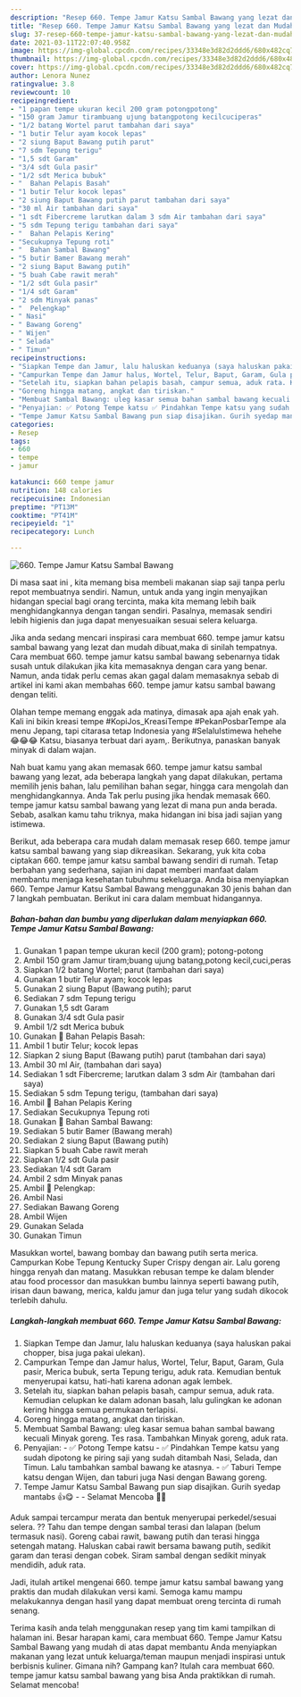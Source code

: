 ```yaml
---
description: "Resep 660. Tempe Jamur Katsu Sambal Bawang yang lezat dan Mudah Dibuat"
title: "Resep 660. Tempe Jamur Katsu Sambal Bawang yang lezat dan Mudah Dibuat"
slug: 37-resep-660-tempe-jamur-katsu-sambal-bawang-yang-lezat-dan-mudah-dibuat
date: 2021-03-11T22:07:40.958Z
image: https://img-global.cpcdn.com/recipes/33348e3d82d2ddd6/680x482cq70/660-tempe-jamur-katsu-sambal-bawang-foto-resep-utama.jpg
thumbnail: https://img-global.cpcdn.com/recipes/33348e3d82d2ddd6/680x482cq70/660-tempe-jamur-katsu-sambal-bawang-foto-resep-utama.jpg
cover: https://img-global.cpcdn.com/recipes/33348e3d82d2ddd6/680x482cq70/660-tempe-jamur-katsu-sambal-bawang-foto-resep-utama.jpg
author: Lenora Nunez
ratingvalue: 3.8
reviewcount: 10
recipeingredient:
- "1 papan tempe ukuran kecil 200 gram potongpotong"
- "150 gram Jamur tirambuang ujung batangpotong kecilcuciperas"
- "1/2 batang Wortel parut tambahan dari saya"
- "1 butir Telur ayam kocok lepas"
- "2 siung Baput Bawang putih parut"
- "7 sdm Tepung terigu"
- "1,5 sdt Garam"
- "3/4 sdt Gula pasir"
- "1/2 sdt Merica bubuk"
- "  Bahan Pelapis Basah"
- "1 butir Telur kocok lepas"
- "2 siung Baput Bawang putih parut tambahan dari saya"
- "30 ml Air tambahan dari saya"
- "1 sdt Fibercreme larutkan dalam 3 sdm Air tambahan dari saya"
- "5 sdm Tepung terigu tambahan dari saya"
- "  Bahan Pelapis Kering"
- "Secukupnya Tepung roti"
- "  Bahan Sambal Bawang"
- "5 butir Bamer Bawang merah"
- "2 siung Baput Bawang putih"
- "5 buah Cabe rawit merah"
- "1/2 sdt Gula pasir"
- "1/4 sdt Garam"
- "2 sdm Minyak panas"
- "  Pelengkap"
- " Nasi"
- " Bawang Goreng"
- " Wijen"
- " Selada"
- " Timun"
recipeinstructions:
- "Siapkan Tempe dan Jamur, lalu haluskan keduanya (saya haluskan pakai chopper, bisa juga pakai ulekan)."
- "Campurkan Tempe dan Jamur halus, Wortel, Telur, Baput, Garam, Gula pasir, Merica bubuk, serta Tepung terigu, aduk rata. Kemudian bentuk menyerupai katsu, hati-hati karena adonan agak lembek."
- "Setelah itu, siapkan bahan pelapis basah, campur semua, aduk rata. Kemudian celupkan ke dalam adonan basah, lalu gulingkan ke adonan kering hingga semua permukaan terlapisi."
- "Goreng hingga matang, angkat dan tiriskan."
- "Membuat Sambal Bawang: uleg kasar semua bahan sambal bawang kecuali Minyak goreng. Tes rasa. Tambahkan Minyak goreng, aduk rata."
- "Penyajian: ✅ Potong Tempe katsu ✅ Pindahkan Tempe katsu yang sudah dipotong ke piring saji yang sudah ditambah Nasi, Selada, dan Timun. Lalu tambahkan sambal bawang ke atasnya. ✅ Taburi Tempe katsu dengan Wijen, dan taburi juga Nasi dengan Bawang goreng."
- "Tempe Jamur Katsu Sambal Bawang pun siap disajikan. Gurih syedap mantabs 👍😋  Selamat Mencoba 🙏😊"
categories:
- Resep
tags:
- 660
- tempe
- jamur

katakunci: 660 tempe jamur 
nutrition: 148 calories
recipecuisine: Indonesian
preptime: "PT13M"
cooktime: "PT41M"
recipeyield: "1"
recipecategory: Lunch

---
```



![660. Tempe Jamur Katsu Sambal Bawang](https://img-global.cpcdn.com/recipes/33348e3d82d2ddd6/680x482cq70/660-tempe-jamur-katsu-sambal-bawang-foto-resep-utama.jpg)

Di masa  saat ini , kita memang bisa membeli makanan siap saji tanpa perlu repot membuatnya sendiri. Namun, untuk anda yang ingin menyajikan hidangan special bagi orang tercinta, maka kita memang lebih baik menghidangkannya dengan tangan sendiri. Pasalnya, memasak sendiri lebih higienis dan juga dapat menyesuaikan sesuai selera keluarga.

Jika anda sedang mencari inspirasi cara membuat 660. tempe jamur katsu sambal bawang yang lezat dan mudah dibuat,maka di sinilah tempatnya. Cara membuat 660. tempe jamur katsu sambal bawang  sebenarnya tidak susah untuk dilakukan jika kita memasaknya dengan cara yang benar. Namun, anda tidak perlu cemas akan gagal dalam memasaknya 
sebab di artikel ini kami akan membahas 660. tempe jamur katsu sambal bawang dengan teliti.  

Olahan tempe memang enggak ada matinya, dimasak apa ajah enak yah. Kali ini bikin kreasi tempe #KopiJos_KreasiTempe #PekanPosbarTempe ala menu Jepang, tapi citarasa tetap Indonesia yang #SelaluIstimewa hehehe 😂😂😂 Katsu, biasanya terbuat dari ayam,. Berikutnya, panaskan banyak minyak di dalam wajan.

Nah buat kamu yang akan memasak 660. tempe jamur katsu sambal bawang yang lezat, ada beberapa langkah yang dapat dilakukan, pertama memilih jenis bahan, lalu pemilihan bahan segar, hingga cara mengolah dan menghidangkannya. Anda Tak perlu pusing jika hendak memasak 660. tempe jamur katsu sambal bawang yang lezat di mana pun anda berada. Sebab, asalkan kamu  tahu triknya, maka hidangan ini bisa jadi sajian yang istimewa.

Berikut, ada beberapa cara mudah dalam memasak resep 660. tempe jamur katsu sambal bawang yang siap dikreasikan. Sekarang, yuk kita coba ciptakan 660. tempe jamur katsu sambal bawang sendiri di rumah. Tetap berbahan yang sederhana, sajian ini dapat memberi manfaat dalam membantu menjaga kesehatan tubuhmu sekeluarga. Anda bisa menyiapkan 660. Tempe Jamur Katsu Sambal Bawang menggunakan 30 jenis bahan dan 7 langkah pembuatan. Berikut ini cara dalam membuat hidangannya.

<!--inarticleads1-->

##### Bahan-bahan dan bumbu yang diperlukan dalam menyiapkan 660. Tempe Jamur Katsu Sambal Bawang:

1. Gunakan 1 papan tempe ukuran kecil (200 gram); potong-potong
1. Ambil 150 gram Jamur tiram;buang ujung batang,potong kecil,cuci,peras
1. Siapkan 1/2 batang Wortel; parut (tambahan dari saya)
1. Gunakan 1 butir Telur ayam; kocok lepas
1. Gunakan 2 siung Baput (Bawang putih); parut
1. Sediakan 7 sdm Tepung terigu
1. Gunakan 1,5 sdt Garam
1. Gunakan 3/4 sdt Gula pasir
1. Ambil 1/2 sdt Merica bubuk
1. Gunakan  📌 Bahan Pelapis Basah:
1. Ambil 1 butir Telur; kocok lepas
1. Siapkan 2 siung Baput (Bawang putih) parut (tambahan dari saya)
1. Ambil 30 ml Air, (tambahan dari saya)
1. Sediakan 1 sdt Fibercreme; larutkan dalam 3 sdm Air (tambahan dari saya)
1. Sediakan 5 sdm Tepung terigu, (tambahan dari saya)
1. Ambil  📌 Bahan Pelapis Kering
1. Sediakan Secukupnya Tepung roti
1. Gunakan  📌 Bahan Sambal Bawang:
1. Sediakan 5 butir Bamer (Bawang merah)
1. Sediakan 2 siung Baput (Bawang putih)
1. Siapkan 5 buah Cabe rawit merah
1. Siapkan 1/2 sdt Gula pasir
1. Sediakan 1/4 sdt Garam
1. Ambil 2 sdm Minyak panas
1. Ambil  📌 Pelengkap:
1. Ambil  Nasi
1. Sediakan  Bawang Goreng
1. Ambil  Wijen
1. Gunakan  Selada
1. Gunakan  Timun


Masukkan wortel, bawang bombay dan bawang putih serta merica. Campurkan Kobe Tepung Kentucky Super Crispy dengan air. Lalu goreng hingga renyah dan matang. Masukkan rebusan tempe ke dalam blender atau food processor dan masukkan bumbu lainnya seperti bawang putih, irisan daun bawang, merica, kaldu jamur dan juga telur yang sudah dikocok terlebih dahulu. 

<!--inarticleads2-->

##### Langkah-langkah membuat 660. Tempe Jamur Katsu Sambal Bawang:

1. Siapkan Tempe dan Jamur, lalu haluskan keduanya (saya haluskan pakai chopper, bisa juga pakai ulekan).
1. Campurkan Tempe dan Jamur halus, Wortel, Telur, Baput, Garam, Gula pasir, Merica bubuk, serta Tepung terigu, aduk rata. Kemudian bentuk menyerupai katsu, hati-hati karena adonan agak lembek.
1. Setelah itu, siapkan bahan pelapis basah, campur semua, aduk rata. Kemudian celupkan ke dalam adonan basah, lalu gulingkan ke adonan kering hingga semua permukaan terlapisi.
1. Goreng hingga matang, angkat dan tiriskan.
1. Membuat Sambal Bawang: uleg kasar semua bahan sambal bawang kecuali Minyak goreng. Tes rasa. Tambahkan Minyak goreng, aduk rata.
1. Penyajian: - ✅ Potong Tempe katsu - ✅ Pindahkan Tempe katsu yang sudah dipotong ke piring saji yang sudah ditambah Nasi, Selada, dan Timun. Lalu tambahkan sambal bawang ke atasnya. - ✅ Taburi Tempe katsu dengan Wijen, dan taburi juga Nasi dengan Bawang goreng.
1. Tempe Jamur Katsu Sambal Bawang pun siap disajikan. Gurih syedap mantabs 👍😋 -  - Selamat Mencoba 🙏😊


Aduk sampai tercampur merata dan bentuk menyerupai perkedel/sesuai selera. ?? Tahu dan tempe dengan sambal terasi dan lalapan (belum termasuk nasi). Goreng cabai rawit, bawang putih dan terasi hingga setengah matang. Haluskan cabai rawit bersama bawang putih, sedikit garam dan terasi dengan cobek. Siram sambal dengan sedikit minyak mendidih, aduk rata. 

Jadi, itulah artikel mengenai  660. tempe jamur katsu sambal bawang  yang praktis dan mudah dilakukan versi kami. Semoga kamu mampu melakukannya dengan hasil yang dapat membuat oreng tercinta di rumah senang. 

Terima kasih anda telah menggunakan resep yang tim kami tampilkan di halaman ini. Besar harapan kami, cara membuat  660. Tempe Jamur Katsu Sambal Bawang yang mudah di atas dapat membantu Anda menyiapkan makanan yang lezat untuk keluarga/teman maupun menjadi inspirasi untuk berbisnis kuliner. Gimana nih? Gampang kan? Itulah cara membuat 660. tempe jamur katsu sambal bawang yang bisa Anda praktikkan di rumah. Selamat mencoba!

